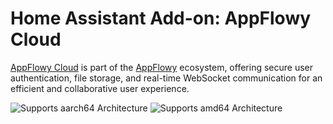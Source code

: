 # Home Assistant Add-on: AppFlowy Cloud

[AppFlowy Cloud](https://github.com/AppFlowy-IO/AppFlowy-Cloud) is part of the [AppFlowy](https://github.com/AppFlowy-IO/AppFlowy) ecosystem, offering secure user authentication, file storage, and real-time WebSocket communication for an efficient and collaborative user experience.

![Supports aarch64 Architecture][aarch64-shield]
![Supports amd64 Architecture][amd64-shield]

[aarch64-shield]: https://img.shields.io/badge/aarch64-yes-green.svg
[amd64-shield]: https://img.shields.io/badge/amd64-yes-green.svg

